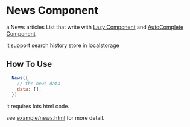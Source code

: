 # News Component

a News articles List that write with [Lazy Component](../lazy) and [AutoComplete Component](../autocomplete)

it support search history store in localstorage

## How To Use

```js
  News({
    // the news data
    data: [],
  })
```

it requires lots html code.

see [example/news.html](../../example/news.html) for more detail.


